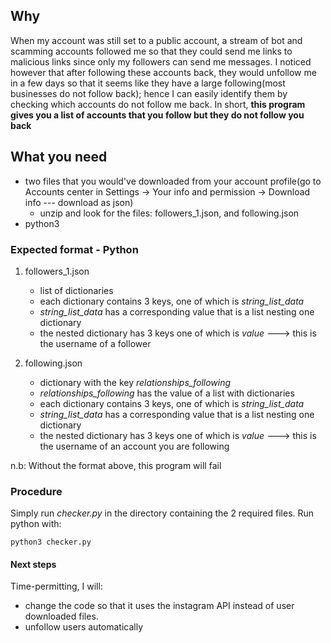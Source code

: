 ## Why

When my account was still set to a public account, a stream of bot and scamming accounts
followed me so that they could send me links to malicious links since only my followers can
send me messages. I noticed however that after following these accounts back, they would
unfollow me in a few days so that it seems like they have a large following(most businesses
do not follow back); hence I can easily identify them by checking which accounts do not
follow me back. In short, **this program gives you a list of accounts that you follow but
they do not follow you back**

## What you need

- two files that you would've downloaded from your account profile(go to Accounts center in
  Settings -> Your info and permission -> Download info --- download as json)
    - unzip and look for the files: followers_1.json, and following.json
- python3

### Expected format - Python

1. followers_1.json
    - list of dictionaries
    - each dictionary contains 3 keys, one of which is _string_list_data_
    - _string_list_data_ has a corresponding value that is a list nesting one dictionary
    - the nested dictionary has 3 keys one of which is _value_ ---> this is the username of a
      follower


2. following.json
    - dictionary with the key _relationships_following_
    - _relationships_following_ has the value of a list with dictionaries
    - each dictionary contains 3 keys, one of which is _string_list_data_
    - _string_list_data_ has a corresponding value that is a list nesting one dictionary
    - the nested dictionary has 3 keys one of which is _value_ ---> this is the username of an
      account you are following

n.b: Without the format above, this program will fail

### Procedure

Simply run _checker.py_ in the directory containing the 2 required files. Run python with:

`
python3 checker.py
`

#### Next steps

Time-permitting, I will:

- change the code so that it uses the instagram API instead of user
  downloaded files.
- unfollow users automatically